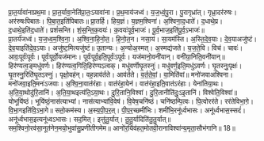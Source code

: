 

  
प्रा॒त॒र्यावा॑नाप्रथ॒मा। प्रा॒त॒र्यावा॒नेति॑प्रा॒तः॒ऽयावा॑ना। प्र॒थ॒माय॑जध्वं। य॒ज॒ध्वं॒पु॒रा। पु॒रागृध्रा॑त्। गृध्रा॒दर॑रुषः। अर॑रुषःपिबातः। पि॒बा॒त॒इति॑पिबातः॥ प्रा॒तर्हि। हिय॒ज्ञं। य॒ज्ञम॒श्विना॑। अ॒श्विना॒द॒धाते॑। द॒धाथे॒प्र। द॒धाथे॒इति॑द॒धाते॑। प्रशं॑सन्ति। शं॒स॒न्ति॒क॒वयः॑। क॒वयः॑पूर्व॒भाजः॑। पू॒र्व॒भाज॒इति॑पू॒र्व॒ऽभाजः॑॥  
प्रा॒तर्य॑जध्वं। य॒ज॒ध्व॒म॒श्वि॒ना॒। अ॒श्वि॒ना॒हि॒नो॒त॒। हि॒नो॒त॒न। नसा॒यं। सा॒यम॑स्ति। अ॒स्ति॒दे॒व॒याः। दे॒व॒याअजु॑ष्टं। दे॒व॒याइति॑दे॒व॒ऽयाः। अजु॑ष्ट॒मित्यजु॑ष्टं॥ उ॒तान्यः। अ॒न्योअ॒स्मत्। अ॒स्मद्य॑जते। य॒ज॒ते॒वि। विच॑। चावः॑। आवः॒पूर्वः॑पूर्वः। पूर्वः॑पूर्वो॒यज॑मानः। पूर्वः॑पूर्व॒इति॒पूर्वः॑ऽपूर्वः। यज॑मानो॒वनी॑यान्। वनी॑या॒निति॒वनी॑यान्॥  
हिर॑ण्यत्व॒ङ्मधु॑वर्णः। हिर॑ण्यत्व॒गिति॒हिर॑ण्यऽत्वक्। मधु॑वर्णॊघृ॒तस्नुः॑। मधु॑वर्ण॒इति॒मधु॑ऽवर्णः। घृ॒तस्नुः॒पृक्षः॑। घृ॒तस्नु॒रिति॑घृ॒तऽस्नुः॑। पृक्षो॒वह॑न्। वह॒न्नाव॑र्तते। आव॑र्तते। व॒र्त॒ते॒वां॒। वा॒मिति॑वां॥ मनो॑जवाअश्विना। मनो॑जवा॒इति॒मनः॑ऽजवाः। अ॒श्वि॒ना॒वात॑रंहाः। वात॑रंहा॒येन॑। वात॑रंहा॒इति॒वात॑ऽरंहाः। येना॑तिया॒थः। अ॒ति॒या॒थोदु॑रि॒तानि॑। अ॒ति॒या॒थइत्य॑ति॒ऽया॒थः। दु॒रि॒तानि॒विश्वा॑। दु॒रि॒तानीति॑दुः॒ऽइ॒तानि॑। विश्वेति॒विश्वा॑॥  
योभूयि॑ष्ठं। भूयि॑ष्ठं॒नास॑त्याभ्यां। नास॑त्याभ्यांवि॒वेष॑। वि॒वेष॒चनि॑ष्ठं। चनि॑ष्ठम्पि॒त्वः। पि॒त्वोरर॑ते। रर॑तेविभा॒ग़े। वि॒भा॒गइति॑वि॒ऽभा॒गे॥ सतो॒कम॑स्य। अ॒स्य॒पी॒प॒र॒त्। पी॒प॒र॒च्छमी॑भिः। शमी॑भि॒रनू॑र्ध्वभासः। अनू॑र्ध्वभास॒स्सदं॑। अनू॑र्ध्वभास॒इत्यनू॑ध्वऽभासः। सद॒मित्। इत्तु॑तु॒र्यात्। तु॒तु॒र्यादिति॑तु॒तु॒र्यात्॥  
सम॒श्विनो॒रव॑सा॒नूत॑नेन॒मयो॒भुवा॑सु॒प्रणी॑तीगमेम॥ आनो॑र॒यिंव॑हत॒मोतवी॒रानाविश्वा॑न्य॒मृता॒सौभ॑गानि॥ 18॥  
